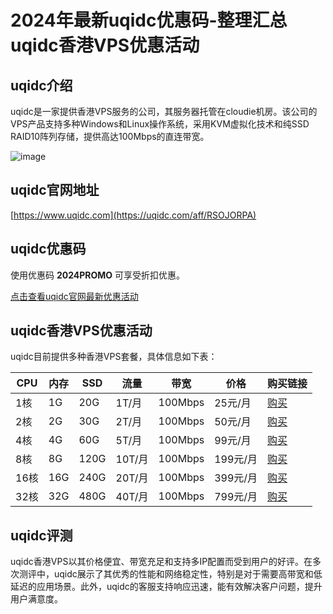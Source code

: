 # 2024年最新uqidc优惠码-整理汇总uqidc香港VPS优惠活动

## uqidc介绍
uqidc是一家提供香港VPS服务的公司，其服务器托管在cloudie机房。该公司的VPS产品支持多种Windows和Linux操作系统，采用KVM虚拟化技术和纯SSD RAID10阵列存储，提供高达100Mbps的直连带宽。

![image](https://github.com/wn1dumbdog/uqidc/assets/167663374/900bb962-3a59-4c17-91ea-3488a483f2de)

## uqidc官网地址
[https://www.uqidc.com](https://uqidc.com/aff/RSOJORPA)

## uqidc优惠码
使用优惠码 **2024PROMO** 可享受折扣优惠。

[点击查看uqidc官网最新优惠活动](https://uqidc.com/aff/RSOJORPA)

## uqidc香港VPS优惠活动
uqidc目前提供多种香港VPS套餐，具体信息如下表：

| CPU | 内存 | SSD | 流量   | 带宽      | 价格      | 购买链接                                            |
|-----|------|-----|--------|-----------|-----------|----------------------------------------------------|
| 1核 | 1G   | 20G | 1T/月  | 100Mbps   | 25元/月    | [购买](https://uqidc.com/cart?fid=1&gid=1&aff=RSOJORPA) |
| 2核 | 2G   | 30G | 2T/月  | 100Mbps   | 50元/月    | [购买](https://uqidc.com/cart?fid=1&gid=1&aff=RSOJORPA) |
| 4核 | 4G   | 60G | 5T/月  | 100Mbps   | 99元/月    | [购买](https://uqidc.com/cart?fid=1&gid=1&aff=RSOJORPA) |
| 8核 | 8G   | 120G| 10T/月 | 100Mbps   | 199元/月   | [购买](https://uqidc.com/cart?fid=1&gid=1&aff=RSOJORPA) |
| 16核| 16G  | 240G| 20T/月 | 100Mbps   | 399元/月   | [购买](https://uqidc.com/cart?fid=1&gid=1&aff=RSOJORPA) |
| 32核| 32G  | 480G| 40T/月 | 100Mbps   | 799元/月   | [购买](https://uqidc.com/cart?fid=1&gid=1&aff=RSOJORPA) |

## uqidc评测
uqidc香港VPS以其价格便宜、带宽充足和支持多IP配置而受到用户的好评。在多次测评中，uqidc展示了其优秀的性能和网络稳定性，特别是对于需要高带宽和低延迟的应用场景。此外，uqidc的客服支持响应迅速，能有效解决客户问题，提升用户满意度。
